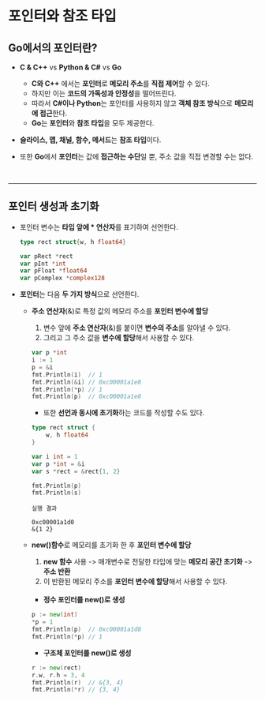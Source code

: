 # **포인터와 참조 타입**
## **Go에서의 포인터란?**
- **C & C++** vs **Python & C#** vs **Go**
    - **C와 C++** 에서는 **포인터**로 **메모리 주소**를 **직접 제어**할 수 있다.
    - 하지만 이는 **코드의 가독성과 안정성**을 떨어뜨린다.
    - 따라서 **C#이나 Python**는 포안터를 사용하지 않고 **객체 참조 방식**으로 **메모리에 접근**한다.
    - **Go**는 **포인터**와 **참조 타입**을 모두 제공한다.

- **슬라이스, 맵, 채널, 함수, 메서드**는 **참조 타입**이다.
- 또한 **Go**에서 **포인터**는 값에 **접근하는 수단**일 뿐, 주소 값을 직접 변경할 수는 없다.

<br>

---
## **포인터 생성과 초기화**
- 포인터 변수는 **타입 앞에 * 연산자**를 표기하여 선언한다.
    ~~~go
    type rect struct{w, h float64}

    var pRect *rect
    var pInt *int
    var pFloat *float64
    var pComplex *complex128
    ~~~

- **포인터**는 다음 **두 가지 방식**으로 선언한다.
    - **주소 연산자**(&)로 특정 값의 메모리 주소를 **포인터 변수에 할당**
        1. 변수 앞에 **주소 연산자**(&)를 붙이면 **변수의 주소**를 알아낼 수 있다.
        2. 그리고 그 주소 값을 **변수에 할당**해서 사용할 수 있다.
        ~~~go
        var p *int
        i := 1
        p = &i
        fmt.Println(i)	// 1
        fmt.Println(&i)	// 0xc00001a1e8
        fmt.Println(*p)	// 1
        fmt.Println(p)	// 0xc00001a1e8
        ~~~

        - 또한 **선언과 동시에 초기화**하는 코드를 작성할 수도 있다.
        ~~~go
        type rect struct {
            w, h float64
        }

        var i int = 1
        var p *int = &i
        var s *rect = &rect{1, 2}

        fmt.Println(p)
        fmt.Println(s)
        ~~~
        ~~~
        실행 결과

        0xc00001a1d0
        &{1 2}
        ~~~

    - **new()함수**로 메모리를 초기화 한 후 **포인터 변수에 할당**
        1. **new 함수** 사용 -> 매개변수로 전달한 타입에 맞는 **메모리 공간 초기화** -> **주소 반환**
        2. 이 반환된 메모리 주소를 **포인터 변수에 할당**해서 사용할 수 있다.

        <br>

        - **정수 포인터를 new()로 생성**
        ~~~go
        p := new(int)
        *p = 1
        fmt.Println(p)  // 0xc00001a1d8
        fmt.Println(*p) // 1
        ~~~
        - **구조체 포인터를 new()로 생성**
        ~~~go
        r := new(rect)
        r.w, r.h = 3, 4
        fmt.Println(r)  // &{3, 4}
        fmt.Println(*r) // {3, 4}
        ~~~
